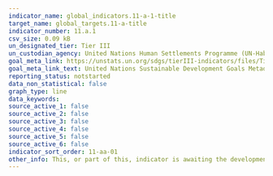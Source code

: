 ```yaml
---
indicator_name: global_indicators.11-a-1-title
target_name: global_targets.11-a-title
indicator_number: 11.a.1
csv_size: 0.09 kB
un_designated_tier: Tier III
un_custodian_agency: United Nations Human Settlements Programme (UN-Habitat)
goal_meta_link: https://unstats.un.org/sdgs/tierIII-indicators/files/Tier3-11-a-01.pdf
goal_meta_link_text: United Nations Sustainable Development Goals Metadata (PDF 4.0 MB)
reporting_status: notstarted
data_non_statistical: false
graph_type: line
data_keywords:  
source_active_1: false
source_active_2: false
source_active_3: false
source_active_4: false
source_active_5: false
source_active_6: false
indicator_sort_order: 11-aa-01
other_info: This, or part of this, indicator is awaiting the development of internationally established methodology and standards (classified by the UN as tier 3). 
---
```

